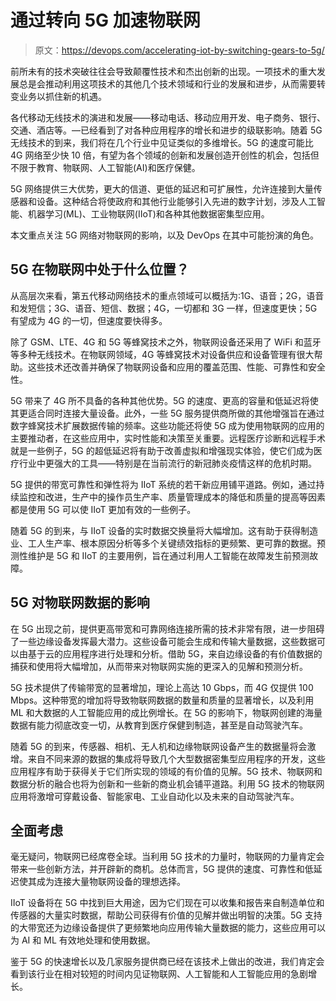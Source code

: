 # 通过转向 5G 加速物联网

> 原文：<https://devops.com/accelerating-iot-by-switching-gears-to-5g/>

前所未有的技术突破往往会导致颠覆性技术和杰出创新的出现。一项技术的重大发展总是会推动利用这项技术的其他几个技术领域和行业的发展和进步，从而需要转变业务以抓住新的机遇。

各代移动无线技术的演进和发展——移动电话、移动应用开发、电子商务、银行、交通、酒店等。—已经看到了对各种应用程序的增长和进步的级联影响。随着 5G 无线技术的到来，我们将在几个行业中见证类似的多维增长。5G 的速度可能比 4G 网络至少快 10 倍，有望为各个领域的创新和发展创造开创性的机会，包括但不限于教育、物联网、人工智能(AI)和医疗保健。

5G 网络提供三大优势，更大的信道、更低的延迟和可扩展性，允许连接到大量传感器和设备。这种结合将使政府和其他行业能够引入先进的数字计划，涉及人工智能、机器学习(ML)、工业物联网(IIoT)和各种其他数据密集型应用。

本文重点关注 5G 网络对物联网的影响，以及 DevOps 在其中可能扮演的角色。

## **5G 在物联网中处于什么位置？**

从高层次来看，第五代移动网络技术的重点领域可以概括为:1G、语音；2G，语音和发短信；3G、语音、短信、数据；4G，一切都和 3G 一样，但速度更快；5G 有望成为 4G 的一切，但速度要快得多。

除了 GSM、LTE、4G 和 5G 等蜂窝技术之外，物联网设备还采用了 WiFi 和蓝牙等多种无线技术。在物联网领域，4G 等蜂窝技术对设备供应和设备管理有很大帮助。这些技术还改善并确保了物联网设备和应用的覆盖范围、性能、可靠性和安全性。

5G 带来了 4G 所不具备的各种其他优势。5G 的速度、更高的容量和低延迟将使其更适合同时连接大量设备。此外，一些 5G 服务提供商所做的其他增强旨在通过数字蜂窝技术扩展数据传输的频率。这些功能还将使 5G 成为使用物联网的应用的主要推动者，在这些应用中，实时性能和决策至关重要。远程医疗诊断和远程手术就是一些例子，5G 的超低延迟将有助于改善虚拟和增强现实体验，使它们成为医疗行业中更强大的工具——特别是在当前流行的新冠肺炎疫情这样的危机时期。

5G 提供的带宽可靠性和弹性将为 IIoT 系统的若干新应用铺平道路。例如，通过持续监控和改进，生产中的操作员生产率、质量管理成本的降低和质量的提高等因素都是使用 5G 可以使 IIoT 更加有效的一些例子。

随着 5G 的到来，与 IIoT 设备的实时数据交换量将大幅增加。这有助于获得制造业、工人生产率、根本原因分析等多个关键绩效指标的更频繁、更可靠的数据。预测性维护是 5G 和 IIoT 的主要用例，旨在通过利用人工智能在故障发生前预测故障。

## **5G 对物联网数据的影响**

在 5G 出现之前，提供更高带宽和可靠网络连接所需的技术非常有限，进一步阻碍了一些边缘设备发挥最大潜力。这些设备可能会生成和传输大量数据，这些数据可以由基于云的应用程序进行处理和分析。借助 5G，来自边缘设备的有价值数据的捕获和使用将大幅增加，从而带来对物联网实施的更深入的见解和预测分析。

5G 技术提供了传输带宽的显著增加，理论上高达 10 Gbps，而 4G 仅提供 100 Mbps。这种带宽的增加将导致物联网数据的数量和质量的显著增长，以及利用 ML 和大数据的人工智能应用的成比例增长。在 5G 的影响下，物联网创建的海量数据有能力彻底改变一切，从教育到医疗保健到制造，甚至是自动驾驶汽车。

随着 5G 的到来，传感器、相机、无人机和边缘物联网设备产生的数据量将会激增。来自不同来源的数据的集成将导致几个大型数据密集型应用程序的开发，这些应用程序有助于获得关于它们所实现的领域的有价值的见解。5G 技术、物联网和数据分析的融合也将为创新和一些新的商业机会铺平道路。利用 5G 技术的物联网应用将激增可穿戴设备、智能家电、工业自动化以及未来的自动驾驶汽车。

## **全面考虑**

毫无疑问，物联网已经席卷全球。当利用 5G 技术的力量时，物联网的力量肯定会带来一些创新方法，并开辟新的商机。总体而言，5G 提供的速度、可靠性和低延迟使其成为连接大量物联网设备的理想选择。

IIoT 设备将在 5G 中找到巨大用途，因为它们现在可以收集和报告来自制造单位和传感器的大量实时数据，帮助公司获得有价值的见解并做出明智的决策。5G 支持的大带宽还为边缘设备提供了更频繁地向应用传输大量数据的能力，这些应用可以为 AI 和 ML 有效地处理和使用数据。

鉴于 5G 的快速增长以及几家服务提供商已经在该技术上做出的改进，我们肯定会看到该行业在相对较短的时间内见证物联网、人工智能和人工智能应用的急剧增长。